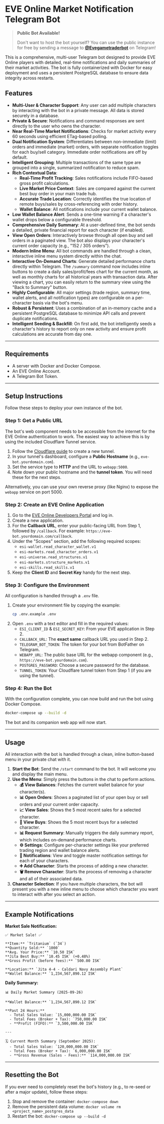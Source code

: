 # EVE Online Market Notification Telegram Bot

> **Public Bot Available!**
>
> Don't want to host the bot yourself? You can use the public instance for free by sending a message to **[@Evegametraderbot](https://t.me/Evegametraderbot)** on Telegram!

This is a comprehensive, multi-user Telegram bot designed to provide EVE Online players with detailed, real-time notifications and daily summaries of their market activities. The bot is fully containerized with Docker for easy deployment and uses a persistent PostgreSQL database to ensure data integrity across restarts.

## Features

- **Multi-User & Character Support**: Any user can add multiple characters by interacting with the bot in a private message. All data is stored securely in a database.
- **Private & Secure**: Notifications and command responses are sent directly to the user who owns the character.
- **Near Real-Time Market Notifications**: Checks for market activity every 60 seconds using efficient ETag-based polling.
- **Dual Notification System**: Differentiates between non-immediate (limit) orders and immediate (market) orders, with separate notification toggles for each buy/sell category. Immediate order notifications are off by default.
- **Intelligent Grouping**: Multiple transactions of the same type are grouped into a single, summarized notification to reduce spam.
- **Rich Contextual Data**:
  - **Real-Time Profit Tracking**: Sales notifications include FIFO-based gross profit calculations.
  - **Live Market Price Context**: Sales are compared against the current best buy order in your main trade hub.
  - **Accurate Trade Location**: Correctly identifies the true location of remote buys/sales by cross-referencing with order history.
  - **Wallet Balance**: All notifications include your current wallet balance.
- **Low Wallet Balance Alert**: Sends a one-time warning if a character's wallet drops below a configurable threshold.
- **Comprehensive Daily Summary**: At a user-defined time, the bot sends a detailed, private financial report for each character (if enabled).
- **View Open Orders**: Interactively browse through all open buy and sell orders in a paginated view. The bot also displays your character's current order capacity (e.g., "152 / 305 orders").
- **Modern Inline Menu**: All bot commands are handled through a clean, interactive inline menu system directly within the chat.
- **Interactive On-Demand Charts**: Generate detailed performance charts directly within Telegram. The `/summary` command now includes inline buttons to create a daily sales/profit/fees chart for the current month, as well as monthly charts for all historical years with transaction data. After viewing a chart, you can easily return to the summary view using the "Back to Summary" button.
- **Highly Configurable**: All major settings (trade region, summary time, wallet alerts, and all notification types) are configurable on a per-character basis via the bot's menu.
- **Robust & Persistent**: Uses a combination of an in-memory cache and a persistent PostgreSQL database to minimize API calls and prevent duplicate notifications.
- **Intelligent Seeding & Backfill**: On first add, the bot intelligently seeds a character's history to report only on new activity and ensure profit calculations are accurate from day one.

---

## Requirements

- A server with Docker and Docker Compose.
- An EVE Online Account.
- A Telegram Bot Token.

---

## Setup Instructions

Follow these steps to deploy your own instance of the bot.

### Step 1: Get a Public URL

The bot's web component needs to be accessible from the internet for the EVE Online authentication to work. The easiest way to achieve this is by using the included Cloudflare Tunnel service.

1.  Follow the [Cloudflare guide](https://developers.cloudflare.com/zerotrust/get-started/create-tunnel/) to create a new tunnel.
2.  In your tunnel's dashboard, configure a **Public Hostname** (e.g., `eve-bot.yourdomain.com`).
3.  Set the service type to **HTTP** and the URL to `webapp:5000`.
4.  Note down your public hostname and the **tunnel token**. You will need these for the next steps.

Alternatively, you can use your own reverse proxy (like Nginx) to expose the `webapp` service on port 5000.

### Step 2: Create an EVE Online Application

1.  Go to the [EVE Online Developers Portal](https://developers.eveonline.com/applications) and log in.
2.  Create a new application.
3.  For the **Callback URL**, enter your public-facing URL from Step 1, followed by `/callback`. For example: `https://eve-bot.yourdomain.com/callback`.
4.  Under the "Scopes" section, add the following required scopes:
    -   `esi-wallet.read_character_wallet.v1`
    -   `esi-markets.read_character_orders.v1`
    -   `esi-universe.read_structures.v1`
    -   `esi-markets.structure_markets.v1`
    -   `esi-skills.read_skills.v1`
5.  Keep the **Client ID** and **Secret Key** handy for the next step.

### Step 3: Configure the Environment

All configuration is handled through a `.env` file.

1.  Create your environment file by copying the example:
    ```bash
    cp .env.example .env
    ```
2.  Open `.env` with a text editor and fill in the required values:
    -   `ESI_CLIENT_ID` & `ESI_SECRET_KEY`: From your EVE application in Step 2.
    -   `CALLBACK_URL`: The **exact same** callback URL you used in Step 2.
    -   `TELEGRAM_BOT_TOKEN`: The token for your bot from BotFather on Telegram.
    -   `WEBAPP_URL`: The public base URL for the webapp component (e.g., `https://eve-bot.yourdomain.com`).
    -   `POSTGRES_PASSWORD`: Choose a secure password for the database.
    -   `TUNNEL_TOKEN`: Your Cloudflare tunnel token from Step 1 (if you are using the tunnel).

### Step 4: Run the Bot

With the configuration complete, you can now build and run the bot using Docker Compose.

```bash
docker-compose up --build -d
```

The bot and its companion web app will now start.

---

## Usage

All interaction with the bot is handled through a clean, inline button-based menu in your private chat with it.

1.  **Start the Bot**: Send the `/start` command to the bot. It will welcome you and display the main menu.
2.  **Use the Menu**: Simply press the buttons in the chat to perform actions.
    -   **💰 View Balances**: Fetches the current wallet balance for your character(s).
    -   **📊 Open Orders**: Shows a paginated list of your open buy or sell orders and your current order capacity.
    -   **📈 View Sales**: Shows the 5 most recent sales for a selected character.
    -   **🛒 View Buys**: Shows the 5 most recent buys for a selected character.
    -   **📊 Request Summary**: Manually triggers the daily summary report, which includes on-demand performance charts.
    -   **⚙️ Settings**: Configure per-character settings like your preferred trading region and wallet balance alerts.
    -   **🔔 Notifications**: View and toggle master notification settings for each of your characters.
    -   **➕ Add Character**: Starts the process of adding a new character.
    -   **🗑️ Remove Character**: Starts the process of removing a character and all of their associated data.
3.  **Character Selection**: If you have multiple characters, the bot will present you with a new inline menu to choose which character you want to interact with after you select an action.

---

## Example Notifications

**Market Sale Notification:**
```
✅ Market Sale! ✅

**Item:** `Tritanium` (`34`)
**Quantity Sold:** `1000`
**Avg. Your Price:** `10.50 ISK`
**Jita Best Buy:** `10.45 ISK` (+0.48%)
**Gross Profit (before fees):** `500.00 ISK`

**Location:** `Jita 4-4 - Caldari Navy Assembly Plant`
**Wallet Balance:** `1,234,567,890.12 ISK`
```

**Daily Summary:**
```
📊 Daily Market Summary (2025-09-26)

**Wallet Balance:** `1,234,567,890.12 ISK`

**Past 24 Hours:**
  - Total Sales Value: `15,000,000.00 ISK`
  - Total Fees (Broker + Tax): `750,000.00 ISK`
  - **Profit (FIFO):** `3,500,000.00 ISK`

---

🗓️ Current Month Summary (September 2025):
  - Total Sales Value: `120,000,000.00 ISK`
  - Total Fees (Broker + Tax): `6,000,000.00 ISK`
  - **Gross Revenue (Sales - Fees):** `114,000,000.00 ISK`
```

---

## Resetting the Bot

If you ever need to completely reset the bot's history (e.g., to re-seed or after a major update), follow these steps:

1.  Stop and remove the container: `docker-compose down`
2.  Remove the persistent data volume: `docker volume rm <project_name>_postgres_data`
3.  Restart the bot: `docker-compose up --build -d`